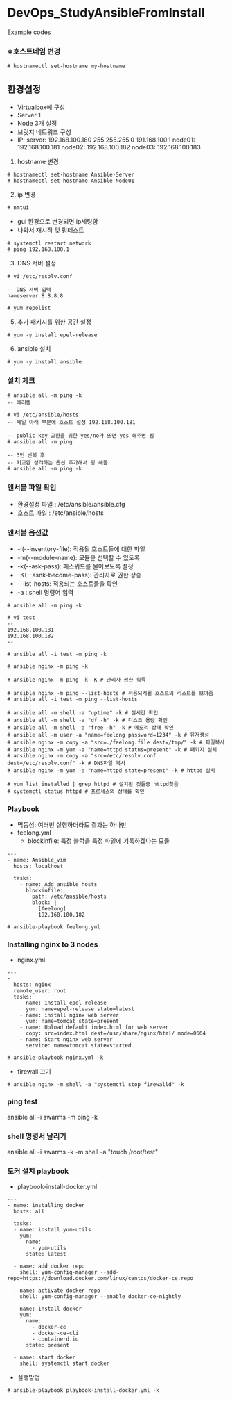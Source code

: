 # DevOps_StudyAnsibleFromInstall
Example codes


### ※호스트네임 변경
```
# hostnamectl set-hostname my-hostname
```

## 환경설정
 - Virtualbox에 구성
 - Server 1
 - Node 3개 설정
 - 브릿지 네트워크 구성
 - IP: server: 192.168.100.180 255.255.255.0 191.168.100.1
       node01: 192.168.100.181
       node02: 192.168.100.182
       node03: 192.168.100.183

 1. hostname 변경
```
# hostnamectl set-hostname Ansible-Server
# hostnamectl set-hostname Ansible-Node01
```

2. ip 변경
```
# nmtui
```
 - gui 환경으로 변경되면 ip세팅함
 - 나와서 재시작 및 핑테스트
```
# systemctl restart network
# ping 192.168.100.1
```
3. DNS 서버 설정
```
# vi /etc/resolv.conf

-- DNS 서버 입력
nameserver 8.8.8.8
```
```
# yum repolist
```
5. 추가 패키지를 위한 공간 설정
```
# yum -y install epel-release
```
6. ansible 설치
```
# yum -y install ansible
```

### 설치 체크
```
# ansible all -m ping -k
-- 에러뜸

# vi /etc/ansible/hosts
-- 제일 아래 부분에 호스트 설정 192.168.100.181

-- public key 교환을 위한 yes/no가 뜨면 yes 해주면 됨
# ansible all -m ping

-- 3번 반복 후
-- 키교환 생랴하는 옵션 추가해서 핑 해봄
# ansible all -m ping -k

```
### 앤서블 파일 확인

 - 환경설정 파일 : /etc/ansible/ansible.cfg
 - 호스트 파일 : /etc/ansible/hosts

### 앤서블 옵션값
 - -i(--inventory-file): 적용될 호스트들에 대한 파일
 - -m(--module-name): 모듈을 선택할 수 있도록
 - -k(--ask-pass): 패스워드를 물어보도록 설정
 - -K(--asnk-become-pass): 관리자로 권한 상승
 - --list-hosts: 적용되는 호스트들을 확인
 - -a : shell 명령어 입력
```
# ansible all -m ping -k

# vi test
--
192.168.100.181
192.168.100.182
--

# ansible all -i test -m ping -k

# ansible nginx -m ping -k

# ansible nginx -m ping -k -K # 관리자 권한 획득

# ansible nginx -m ping --list-hosts # 적용되게될 호스트의 리스트를 보여줌
# ansible all -i test -m ping --list-hosts

# ansible all -m shell -a "uptime" -k # 실시간 확인
# ansible all -m shell -a "df -h" -k # 디스크 용량 확인
# ansible all -m shell -a "free -h" -k # 메모리 상태 확인
# ansible all -m user -a "name=feelong password=1234" -k # 유저생성
# ansible nginx -m copy -a "src=./feelong.file dest=/tmp/" -k # 파일복사
# ansible nginx -m yum -a "name=httpd status=present" -k # 패키지 설치
# ansible nginx -m copy -a "src=/etc/resolv.conf dest=/etc/resolv.conf" -k # DNS파일 복사
# ansible nginx -m yum -a "name=httpd state=present" -k # httpd 설치

# yum list installed | grep httpd # 설치된 것들중 httpd찾음
# systemctl status httpd # 프로세스의 상태를 확인

```

### Playbook
 - 멱등성: 여러번 실행하더라도 결과는 하나만
 - feelong.yml
   + blockinfile: 특정 블럭을 특정 파일에 기록하겠다는 모듈
```
---
- name: Ansible_vim
  hosts: localhost

  tasks:
    - name: Add ansible hosts
      blockinfile:
        path: /etc/ansible/hosts
        block: |
          [feelong]
          192.168.100.182
```
```
# ansible-playbook feelong.yml
```


### Installing nginx to 3 nodes
 - nginx.yml
```
---
-
  hosts: nginx
  remote_user: root
  tasks:
    - name: install epel-release
      yum: name=epel-release state=latest
    - name: install nginx web server
      yum: name=tomcat state=present
    - name: Upload default index.html for web server
      copy: src=index.html dest=/usr/share/nginx/html/ mode=0664
    - name: Start nginx web server
      service: name=tomcat state=started
```

```
# ansible-playbook nginx.yml -k

```
 - firewall 끄기
```
# ansible nginx -m shell -a "systemctl stop firewalld" -k
```

### ping test

ansible all -i swarms -m ping -k

### shell 명령서 날리기

ansible all -i swarms -k -m shell -a "touch /root/test"

### 도커 설치 playbook

 - playbook-install-docker.yml
```
---
- name: installing docker
  hosts: all

  tasks:
  - name: install yum-utils
    yum:
      name:
        - yum-utils
      state: latest

  - name: add docker repo
    shell: yum-config-manager --add-repo=https://download.docker.com/linux/centos/docker-ce.repo

  - name: activate docker repo
    shell: yum-config-manager --enable docker-ce-nightly

  - name: install docker
    yum:
      name:
        - docker-ce
        - docker-ce-cli
        - containerd.io
      state: present

  - name: start docker
    shell: systemctl start docker

```
 - 실행방법
```
# ansible-playbook playbook-install-docker.yml -k
```
